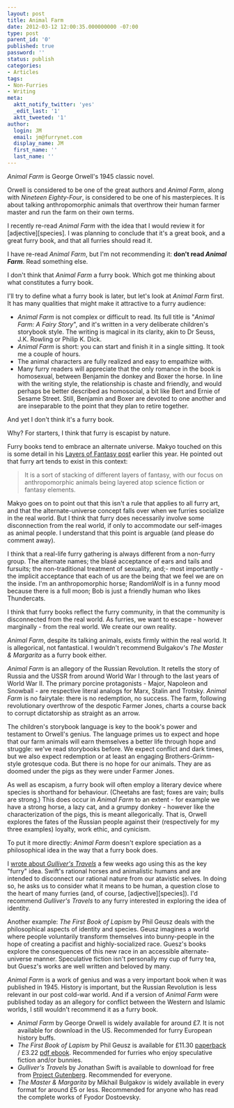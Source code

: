 ```yaml
---
layout: post
title: Animal Farm
date: 2012-03-12 12:00:35.000000000 -07:00
type: post
parent_id: '0'
published: true
password: ''
status: publish
categories:
- Articles
tags:
- Non-Furries
- Writing
meta:
  aktt_notify_twitter: 'yes'
  _edit_last: '1'
  aktt_tweeted: '1'
author:
  login: JM
  email: jm@furrynet.com
  display_name: JM
  first_name: ''
  last_name: ''
---
```

<p><em>Animal Farm</em> is George Orwell's 1945 classic novel.</p>
<p>Orwell is considered to be one of the great authors and <em>Animal Farm</em>, along with <em>Nineteen Eighty-Four</em>, is considered to be one of his masterpieces. It is about talking anthropomorphic animals that overthrow their human farmer master and run the farm on their own terms.</p>
<p>I recently re-read <em>Animal Farm</em> with the idea that I would review it for [adjective][species]. I was planning to conclude that it's a great book, and a great furry book, and that all furries should read it.</p>
<p>I have re-read <em>Animal Farm</em>, but I'm not recommending it: <strong>don't read <em>Animal Farm</em></strong>. Read something else.</p>
<!--more-->
<p>I don't think that <em>Animal Farm</em> a furry book. Which got me thinking about what constitutes a furry book.</p>
<p>I'll try to define what a furry book is later, but let's look at <em>Animal Farm</em> first. It has many qualities that might make it attractive to a furry audience:</p>
<ul>
<li><em>Animal Farm</em> is not complex or difficult to read. Its full title is "<em>Animal Farm: A Fairy Story</em>", and it's written in a very deliberate children's storybook style. The writing is magical in its clarity, akin to Dr Seuss, J.K. Rowling or Philip K. Dick.</li>
<li><em>Animal Farm</em> is short: you can start and finish it in a single sitting. It took me a couple of hours.</li>
<li>The animal characters are fully realized and easy to empathize with.</li>
<li>Many furry readers will appreciate that the only romance in the book is homosexual, between Benjamin the donkey and Boxer the horse. In line with the writing style, the relationship is chaste and friendly, and would perhaps be better described as homosocial, a bit like Bert and Ernie of Sesame Street. Still, Benjamin and Boxer are devoted to one another and are inseparable to the point that they plan to retire together.</li>
</ul>
<p>And yet I don't think it's a furry book.</p>
<p>Why? For starters, I think that furry is escapist by nature.</p>
<p>Furry books tend to embrace an alternate universe. Makyo touched on this is some detail in his <a title="Layers of Fantasy" href="http://www.adjectivespecies.com/2012/01/04/layers-of-fantasy/" target="_blank">Layers of Fantasy post</a> earlier this year. He pointed out that furry art tends to exist in this context:</p>
<blockquote><p>It is a sort of stacking of different layers of fantasy, with our focus on anthropomorphic animals being layered atop science fiction or fantasy elements.</p></blockquote>
<p>Makyo goes on to point out that this isn't a rule that applies to all furry art, and that the alternate-universe concept falls over when we furries socialize in the real world. But I think that furry does necessarily involve some disconnection from the real world, if only to accommodate our self-images as animal people. I understand that this point is arguable (and please do comment away).</p>
<p>I think that a real-life furry gathering is always different from a non-furry group. The alternate names; the blasé acceptance of ears and tails and fursuits; the non-traditional treatment of sexuality, and;- most importantly - the implicit acceptance that each of us are the being that we feel we are on the inside. I'm an anthropomorphic horse; RandomWolf is in a funny mood because there is a full moon; Bob is just a friendly human who likes Thundercats.</p>
<p>I think that furry books reflect the furry community, in that the community is disconnected from the real world. As furries, we want to escape - however marginally - from the real world. We create our own reality.</p>
<p><em>Animal Farm</em>, despite its talking animals, exists firmly within the real world. It is allegorical, not fantastical. I wouldn't recommend Bulgakov's <em>The Master &amp; Margarita</em> as a furry book either.</p>
<p><em>Animal Farm</em> is an allegory of the Russian Revolution. It retells the story of Russia and the USSR from around World War I through to the last years of World War II. The primary porcine protagonists - Major, Napoleon and Snowball - are respective literal analogs for Marx, Stalin and Trotsky. <em>Animal Farm</em> is no fairytale: there is no redemption, no success. The farm, following revolutionary overthrow of the despotic Farmer Jones, charts a course back to corrupt dictatorship as straight as an arrow.</p>
<p>The children's storybook language is key to the book's power and testament to Orwell's genius. The language primes us to expect and hope that our farm animals will earn themselves a better life through hope and struggle: we've read storybooks before. We expect conflict and dark times, but we also expect redemption or at least an engaging Brothers-Grimm-style grotesque coda. But there is no hope for our animals. They are as doomed under the pigs as they were under Farmer Jones.</p>
<p>As well as escapism, a furry book will often employ a literary device where species is shorthand for behaviour. (Cheetahs are fast; foxes are vain; bulls are strong.) This does occur in <em>Animal Farm</em> to an extent - for example we have a strong horse, a lazy cat, and a grumpy donkey - however like the characterization of the pigs, this is meant allegorically. That is, Orwell explores the fates of the Russian people against their (respectively for my three examples) loyalty, work ethic, and cynicism.</p>
<p>To put it more directly: <em>Animal Farm</em> doesn't explore speciation as a philosophical idea in the way that a furry book does.</p>
<p>I <a title="Horses and Houyhnhnms" href="http://www.adjectivespecies.com/2012/01/30/horses-and-houyhnhnms/" target="_blank">wrote about <em>Gulliver's Travels</em></a> a few weeks ago using this as the key "furry" idea. Swift's rational horses and animalistic humans and are intended to disconnect our rational nature from our atavistic selves. In doing so, he asks us to consider what it means to be human, a question close to the heart of many furries (and, of course, [adjective][species]). I'd recommend <em>Gulliver's Travels</em> to any furry interested in exploring the idea of identity.</p>
<p>Another example: <em>The First Book of Lapism</em> by Phil Geusz deals with the philosophical aspects of identity and species. Geusz imagines a world where people voluntarily transform themselves into bunny-people in the hope of creating a pacifist and highly-socialized race. Guesz's books explore the consequences of this new race in an accessible alternate-universe manner. Speculative fiction isn't personally my cup of furry tea, but Guesz's works are well written and beloved by many.</p>
<p><em>Animal Farm</em> is a work of genius and was a very important book when it was published in 1945. History is important, but the Russian Revolution is less relevant in our post cold-war world. And if a version of <em>Animal Farm</em> were published today as an allegory for conflict between the Western and Islamic worlds, I still wouldn't recommend it as a furry book.</p>
<ul>
<li><em>Animal Farm</em> by George Orwell is widely available for around £7. It is not available for download in the US. Recommended for furry European history buffs.</li>
<li><em>The First Book of Lapism</em> by Phil Geusz is available for £11.30 <a href="http://www.lulu.com/product/paperback/the-book-of-lapism/5254661" target="_blank">paperback</a> / £3.22 <a href="http://www.lulu.com/product/ebook/the-book-of-lapism/17520563#eBookFormatsSection" target="_blank">pdf ebook</a>. Recommended for furries who enjoy speculative fiction and/or bunnies.</li>
<li><em>Gulliver's Travels</em> by Jonathan Swift is available to download for free from <a href="http://www.gutenberg.org" target="_blank">Project Gutenberg</a>. Recommended for everyone.</li>
<li><em>The Master &amp; Margarita</em> by Mikhail Bulgakov is widely available in every format for around £5 or less. Recommended for anyone who has read the complete works of Fyodor Dostoevsky.</li>
</ul>
<p>&nbsp;</p>




